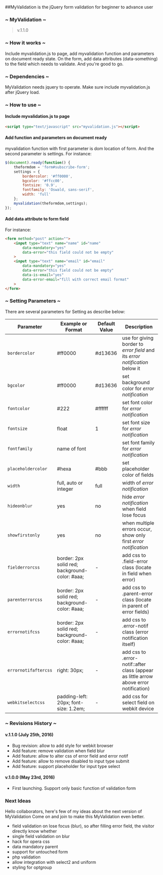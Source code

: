 ##MyValidation is the jQuery form validation for beginner to advance user

### ~ MyValidation ~ ###
>v.1.1.0

### ~ How it works ~ ###
Include myvalidation.js to page, add myvalidation function and parameters on document ready
state. On the form, add data attributes (data-something) to the field which needs 
to validate. And you're good to go.

### ~ Dependencies ~ ###
MyValidation needs jquery to operate. Make sure include myvalidation.js after jQuery 
load.

### ~ How to use ~ ###
#### Include myvalidation.js to page ####
```html
<script type="text/javascript" src="myvalidation.js"></script>
```
#### Add function and parameters on document ready ####
myvalidation function with first parameter is dom location of form. 
And the second parameter is settings. For instance:

```javascript
$(document).ready(function() {
	theformdom = 'form#subscribe-form';
	settings = {
		bordercolor: '#ff0000',
     	bgcolor: '#ffcc00',
     	fontsize: '0.9',
     	fontfamily: 'Oswald, sans-serif',
     	width: 'full'
	};
	myvalidation(theformdom,settings);
});
```
#### Add data attribute to form field ####
For instance:
```html
<form method="post" action="">
	<input type="text" name="name" id="name"
		data-mandatory="yes" 
		data-error="this field could not be empty"
	>
	<input type="text" name="email" id="email"
		data-mandatory="yes" 
		data-error="this field could not be empty" 
		data-is-email="yes" 
		data-error-email="fill with correct email format"
	>
</form>
```

### ~ Setting Parameters ~ ###
There are several parameters for Setting as describe below:

| Parameter | Example or Format | Default Value | Description |
| --- | --- | --- | --- |
| `bordercolor` | #ff0000 | #d13636 | use for giving border to *error field* and its *error notification* below it |
| `bgcolor` | #ff0000 | #d13636 | set background color for *error notification* |
| `fontcolor` | #222 | #ffffff | set font color for *error notification* |
| `fontsize` | float | 1 | set font size for *error notification* |
| `fontfamily` | name of font |  | set font family for *error notification* |
| `placeholdercolor` | #hexa | #bbb | set placeholder color of fields |
| `width` | full, auto or integer | full | width of *error notification* |
| `hideonblur` | yes | no | hide *error notification* when field lose focus |
| `showfirstonly` | yes | no | when multiple errors occur, show only first *error notification* |
| `fielderrorcss` | border: 2px solid red; background-color: #aaa; | - | add css to .field-error class (locate in field when error) |
| `parenterrorcss` | border: 2px solid red; background-color: #aaa; | - | add css to .parent-error class (locate in parent of error fields) |
| `errornotifcss` | border: 2px solid red; background-color: #aaa; | - | add css to .error-notif class (error notification itself) |
| `errornotifaftercss` | right: 30px; | - | add css to .error-notif::after class (appear as little arrow above error notification) |
| `webkitselectcss` | padding-left: 20px; font-size: 1.2em; | - | add css for select field on webkit device |

### ~ Revisions History ~ ###
#### v.1.1.0 (July 25th, 2016) ####
- Bug revision: allow to add style for webkit browser
- Add feature: remove validation when field blur
- Add feature: allow to alter css of error field and error notif
- Add feature: allow to remove disabled to input type submit
- Add feature: support placeholder for input type select

#### v.1.0.0 (May 23rd, 2016) ####
- First launching. Support only basic function of validation form

### Next Ideas ###
Hello collaborators, here's few of my ideas about the next version of MyValidation
Come on and join to make this MyValidation even better.
- field validation on lose focus (blur), so after filling error field, the visitor 
directly know whether
- single field validation on blur
- hack for opera css
- data mandatory parent
- support for untouched form
- php validation
- allow integration with select2 and uniform
- styling for optgroup
